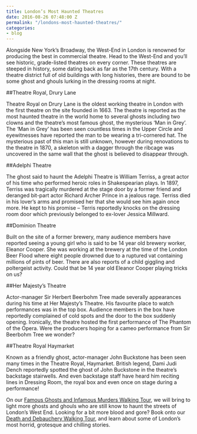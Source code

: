 ```yaml
---
title: London’s Most Haunted Theatres
date: 2016-08-26 07:48:00 Z
permalink: "/londons-most-haunted-theatres/"
categories:
- blog
---
```


Alongside New York’s Broadway, the West-End in London is renowned for producing the best in commercial theatre. Head to the West-End and you’ll see historic, grade-listed theatres on every corner. These theatres are steeped in history, some dating back as far as the 17th century. With a theatre district full of old buildings with long histories, there are bound to be some ghost and ghouls lurking in the dressing rooms at night. 

##Theatre Royal, Drury Lane

Theatre Royal on Drury Lane is the oldest working theatre in London with the first theatre on the site founded in 1663. The theatre is reported as the most haunted theatre in the world home to several ghosts including two clowns and the theatre’s most famous ghost, the mysterious ‘Man in Grey’. The ‘Man in Grey’ has been seen countless times in the Upper Circle and eyewitnesses have reported the man to be wearing a tri-cornered hat. The mysterious past of this man is still unknown, however during renovations to the theatre in 1870, a skeleton with a dagger through the ribcage was uncovered in the same wall that the ghost is believed to disappear through.

##Adelphi Theatre

The ghost said to haunt the Adelphi Theatre is William Terriss, a great actor of his time who performed heroic roles in Shakespearian plays. In 1897, Terriss was tragically murdered at the stage door by a former friend and deranged bit-part actor Richard Archer Prince in a jealous rage. Terriss died in his lover’s arms and promised her that she would see him again once more. He kept to his promise – Terris reportedly knocks on the dressing room door which previously belonged to ex-lover Jessica Millward. 

##Dominion Theatre

Built on the site of a former brewery, many audience members have reported seeing a young girl who is said to be 14 year old brewery worker, Eleanor Cooper. She was working at the brewery at the time of the London Beer Flood where eight people drowned due to a ruptured vat containing millions of pints of beer. There are also reports of a child giggling and poltergeist activity. Could that be 14 year old Eleanor Cooper playing tricks on us?

##Her Majesty’s Theatre

Actor-manager Sir Herbert Beerbohm Tree made severally appearances during his time at Her Majesty’s Theatre. His favourite place to watch performances was in the top box. Audience members in the box have reportedly complained of cold spots and the door to the box suddenly opening. Ironically, the theatre hosted the first performance of The Phantom of the Opera. Were the producers hoping for a cameo performance from Sir Beerbohm Tree we wonder? 

##Theatre Royal Haymarket

Known as a friendly ghost, actor-manager John Buckstone has been seen many times in the Theatre Royal, Haymarket. British legend, Dami Judi Dench reportedly spotted the ghost of John Buckstone in the theatre’s backstage stairwells. And even backstage staff have heard him reciting lines in Dressing Room, the royal box and even once on stage during a performance!

On our [Famous Ghosts and Infamous Murders Walking Tour](/product/famous-ghosts-and-infamous-murders/), we will bring to light more ghosts and ghouls who are still know to haunt the streets of London’s West End. Looking for a bit more blood and gore?  Book onto our [Death and Debauchery Walking Tour](/product/the-death-and-debauchery-tour/), and learn about some of London’s most horrid, grotesque and chilling stories.
